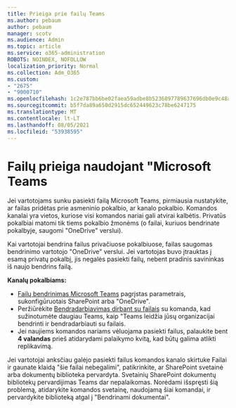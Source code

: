```yaml
---
title: Prieiga prie failų Teams
ms.author: pebaum
author: pebaum
manager: scotv
ms.audience: Admin
ms.topic: article
ms.service: o365-administration
ROBOTS: NOINDEX, NOFOLLOW
localization_priority: Normal
ms.collection: Adm_O365
ms.custom:
- "2675"
- "9000710"
ms.openlocfilehash: 1c2e787bb6be02faea59adbe8b5236897789637696db0e9c48a5d13e9b9a92c1
ms.sourcegitcommit: b5f7da89a650d2915dc652449623c78be6247175
ms.translationtype: MT
ms.contentlocale: lt-LT
ms.lasthandoff: 08/05/2021
ms.locfileid: "53938595"
---
```

# <a name="accessing-files-in-microsoft-teams"></a>Failų prieiga naudojant "Microsoft Teams

Jei vartotojams sunku pasiekti failą Microsoft Teams, pirmiausia nustatykite, ar failas pridėtas prie asmeninio pokalbio, ar kanalo pokalbio. Komandos kanalai yra vietos, kuriose visi komandos nariai gali atvirai kalbėtis. Privatūs pokalbiai matomi tik tiems pokalbio žmonėms (o failai, kuriuos bendrinate pokalbyje, saugomi "OneDrive" verslui).

Kai vartotojai bendrina failus privačiuose pokalbiuose, failas saugomas bendrinimo vartotojo "OneDrive" verslui. Jei vartotojas buvo įtrauktas į esamą privatų pokalbį, jis negalės pasiekti failų, nebent pradinis savininkas iš naujo bendrins failą.    

**Kanalų pokalbiams:**

- [Failų bendrinimas Microsoft Teams](https://docs.microsoft.com/MicrosoftTeams/sharing-files-in-teams) pagrįstas parametrais, sukonfigūruotais SharePoint arba "OneDrive". 
- Peržiūrėkite [Bendradarbiavimas dirbant su failais](https://support.office.com/article/Collaborate-on-files-with-your-Team-9b200289-dbac-4823-85bd-628a5c7bb0ae) su komanda, kad sužinotumėte daugiau Teams, kaip "Teams leidžia jūsų organizacijai bendrinti ir bendradarbiauti su failais. 
- Jei naujiems komandos nariams vėluojama pasiekti failus, palaukite bent **4 valandas** prieš atidarydami palaikymo kvitą, kad būtų galima atlikti replikavimą. 

Jei vartotojai anksčiau galėjo pasiekti failus komandos kanalo skirtuke Failai ir gaunate klaidą "šie failai nebegalimi", patikrinkite, ar SharePoint svetainė arba dokumentų biblioteka pervardyta. Svetainių SharePoint dokumentų bibliotekų pervardijimas Teams dar nepalaikomas. Norėdami išspręsti šią problemą, atidarykite komandos svetainę, naudojamą šiai komandai, ir pervardykite biblioteką atgal į "Bendrinami dokumentai".